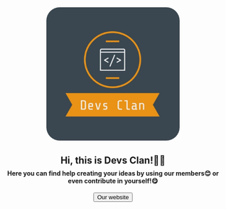 <html>
    <body>
        <div align="center">
        <img src="./images/devs_clan_logo.jpg" width="300" height="300" style="border-radius:10%">
        <h2 style="margin-left:0px;text-align: center;">Hi, this is Devs Clan!👋🏼</h2>
        <h4 style="margin-top:-10px;margin-right:0px;text-align: center;">Here you can find help creating your ideas by using our members😊 or even contribute in yourself!😋</h4>
        <a href="https://devs-clan.web.app/"><button>Our website</button></a>
        </div>    
    </body>
</html>

<!--img-> style="width:60%;height:50%;display: block;margin-left:auto; margin-right: auto;border-radius: 10%;" -->
